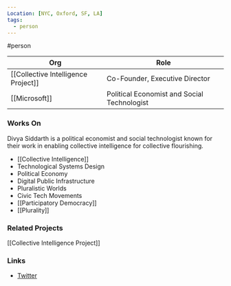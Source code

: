 ```yaml
---
Location: [NYC, Oxford, SF, LA]
tags:
  - person
---
```

#person

| Org                                 | Role                                        |
| ----------------------------------- | ------------------------------------------- |
| [[Collective Intelligence Project]] | Co-Founder, Executive Director              |
| [[Microsoft]]                       | Political Economist and Social Technologist |

### Works On
Divya Siddarth is a political economist and social technologist known for their work in enabling collective intelligence for collective flourishing.

- [[Collective Intelligence]]
- Technological Systems Design
- Political Economy
- Digital Public Infrastructure
- Pluralistic Worlds
- Civic Tech Movements
- [[Participatory Democracy]]
- [[Plurality]]

### Related Projects

[[Collective Intelligence Project]]

### Links
- [Twitter](https://twitter.com/divyasiddarth)
